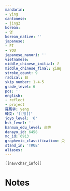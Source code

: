 ```yaml
---
mandarin:
- yìng
cantonese:
- jing2
korean:
- 영
korean_native: ''
japanese:
- EI
- YOU
japanese_nanori: ''
vietnamese:
middle_chinese_initial: ʔ
middle_chinese_final: ɣiæŋ
stroke_count: 9
radical: 日
skip_number: 1-4-5
grade_level: 6
pos: ''
english:
- reflect
- project
羅馬字: yeng
韓文: '[[영]]'
joyo_level: '6'
hsk_level: ''
hanmun_edu_level: 高等
danayo_id: 6458
mc_id: 6913
graphemic_classification: 央
stand_in: 'TRUE'
aliases:
---
```

```meta-bind-embed
[[nav/char_info]]
```

# Notes
